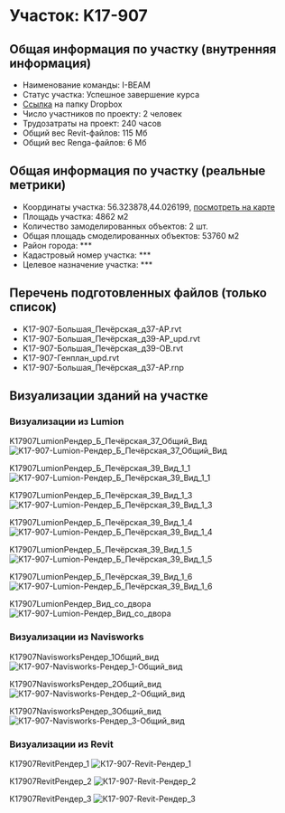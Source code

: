 # Участок: K17-907
## Общая информация по участку (внутренняя информация)
+ Наименование команды: I-BEAM
+ Статус участка: Успешное завершение курса
+ [Ссылка](https://www.dropbox.com/sh/wvvgv1nw1iqred9/AADC37DHq6ZChl0Od1YCw8h9a/K17_907?dl=0) на папку Dropbox
+ Число участников по проекту: 2 человек
+ Трудозатраты на проект: 240 часов
+ Общий вес Revit-файлов: 115 Мб
+ Общий вес Renga-файлов: 6 Мб
## Общая информация по участку (реальные метрики)
+ Координаты участка: 56.323878,44.026199, [посмотреть на карте](yandex.ru/maps/47/nizhny-novgorod/?ll=56.323878%2C44.026199&z=19)
+ Площадь участка: 4862 м2
+ Количество замоделированных объектов: 2 шт.
+ Общая площадь смоделированных объектов: 53760 м2
+ Район города: *** 
+ Кадастровый номер участка: *** 
+ Целевое назначение участка: *** 
## Перечень подготовленных файлов (только список)
+ K17-907-Большая_Печёрская_д37-АР.rvt
+ K17-907-Большая_Печёрская_д39-АР_upd.rvt
+ K17-907-Большая_Печёрская_д39-ОВ.rvt
+ K17-907-Генплан_upd.rvt
+ К17-907-Большая_Печёрская_д37-АР.rnp
## Визуализации зданий на участке
### Визуализации из Lumion
K17907LumionРендер_Б_Печёрская_37_Общий_Вид
![K17-907-Lumion-Рендер_Б_Печёрская_37_Общий_Вид](/Images/K17_907/K17-907-Lumion-Рендер_Б_Печёрская_37_Общий_Вид_Compressed.jpg)

K17907LumionРендер_Б_Печёрская_39_Вид_1_1
![K17-907-Lumion-Рендер_Б_Печёрская_39_Вид_1_1](/Images/K17_907/K17-907-Lumion-Рендер_Б_Печёрская_39_Вид_1_1_Compressed.jpg)

K17907LumionРендер_Б_Печёрская_39_Вид_1_3
![K17-907-Lumion-Рендер_Б_Печёрская_39_Вид_1_3](/Images/K17_907/K17-907-Lumion-Рендер_Б_Печёрская_39_Вид_1_3_Compressed.jpg)

K17907LumionРендер_Б_Печёрская_39_Вид_1_4
![K17-907-Lumion-Рендер_Б_Печёрская_39_Вид_1_4](/Images/K17_907/K17-907-Lumion-Рендер_Б_Печёрская_39_Вид_1_4_Compressed.jpg)

K17907LumionРендер_Б_Печёрская_39_Вид_1_5
![K17-907-Lumion-Рендер_Б_Печёрская_39_Вид_1_5](/Images/K17_907/K17-907-Lumion-Рендер_Б_Печёрская_39_Вид_1_5_Compressed.jpg)

K17907LumionРендер_Б_Печёрская_39_Вид_1_6
![K17-907-Lumion-Рендер_Б_Печёрская_39_Вид_1_6](/Images/K17_907/K17-907-Lumion-Рендер_Б_Печёрская_39_Вид_1_6_Compressed.jpg)

K17907LumionРендер_Вид_со_двора
![K17-907-Lumion-Рендер_Вид_со_двора](/Images/K17_907/K17-907-Lumion-Рендер_Вид_со_двора_Compressed.jpg)

### Визуализации из Navisworks
К17907NavisworksРендер_1Общий_вид
![К17-907-Navisworks-Рендер_1-Общий_вид](/Images/K17_907/К17-907-Navisworks-Рендер_1-Общий_вид_Compressed.jpg)

К17907NavisworksРендер_2Общий_вид
![К17-907-Navisworks-Рендер_2-Общий_вид](/Images/K17_907/К17-907-Navisworks-Рендер_2-Общий_вид_Compressed.jpg)

К17907NavisworksРендер_3Общий_вид
![К17-907-Navisworks-Рендер_3-Общий_вид](/Images/K17_907/К17-907-Navisworks-Рендер_3-Общий_вид_Compressed.jpg)

### Визуализации из Revit
К17907RevitРендер_1
![К17-907-Revit-Рендер_1](/Images/K17_907/К17-907-Revit-Рендер_1_Compressed.jpg)

К17907RevitРендер_2
![К17-907-Revit-Рендер_2](/Images/K17_907/К17-907-Revit-Рендер_2_Compressed.jpg)

К17907RevitРендер_3
![К17-907-Revit-Рендер_3](/Images/K17_907/К17-907-Revit-Рендер_3_Compressed.jpg)

